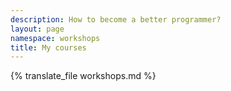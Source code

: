 ```yaml
---
description: How to become a better programmer?
layout: page
namespace: workshops
title: My courses
---
```


{% translate_file workshops.md %}
